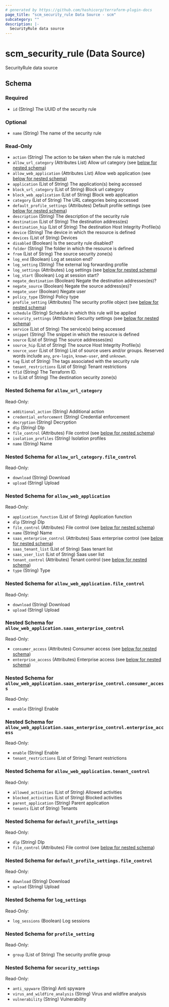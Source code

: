 ```yaml
---
# generated by https://github.com/hashicorp/terraform-plugin-docs
page_title: "scm_security_rule Data Source - scm"
subcategory: ""
description: |-
  SecurityRule data source
---
```


# scm_security_rule (Data Source)

SecurityRule data source



<!-- schema generated by tfplugindocs -->
## Schema

### Required

- `id` (String) The UUID of the security rule

### Optional

- `name` (String) The name of the security rule

### Read-Only

- `action` (String) The action to be taken when the rule is matched
- `allow_url_category` (Attributes List) Allow url category (see [below for nested schema](#nestedatt--allow_url_category))
- `allow_web_application` (Attributes List) Allow web application (see [below for nested schema](#nestedatt--allow_web_application))
- `application` (List of String) The application(s) being accessed
- `block_url_category` (List of String) Block url category
- `block_web_application` (List of String) Block web application
- `category` (List of String) The URL categories being accessed
- `default_profile_settings` (Attributes) Default profile settings (see [below for nested schema](#nestedatt--default_profile_settings))
- `description` (String) The description of the security rule
- `destination` (List of String) The destination address(es)
- `destination_hip` (List of String) The destination Host Integrity Profile(s)
- `device` (String) The device in which the resource is defined
- `devices` (List of String) Devices
- `disabled` (Boolean) Is the security rule disabled?
- `folder` (String) The folder in which the resource is defined
- `from` (List of String) The source security zone(s)
- `log_end` (Boolean) Log at session end?
- `log_setting` (String) The external log forwarding profile
- `log_settings` (Attributes) Log settings (see [below for nested schema](#nestedatt--log_settings))
- `log_start` (Boolean) Log at session start?
- `negate_destination` (Boolean) Negate the destination addresses(es)?
- `negate_source` (Boolean) Negate the source address(es)?
- `negate_user` (Boolean) Negate user
- `policy_type` (String) Policy type
- `profile_setting` (Attributes) The security profile object (see [below for nested schema](#nestedatt--profile_setting))
- `schedule` (String) Schedule in which this rule will be applied
- `security_settings` (Attributes) Security settings (see [below for nested schema](#nestedatt--security_settings))
- `service` (List of String) The service(s) being accessed
- `snippet` (String) The snippet in which the resource is defined
- `source` (List of String) The source addresses(es)
- `source_hip` (List of String) The source Host Integrity Profile(s)
- `source_user` (List of String) List of source users and/or groups.  Reserved words include `any`, `pre-login`, `known-user`, and `unknown`.
- `tag` (List of String) The tags associated with the security rule
- `tenant_restrictions` (List of String) Tenant restrictions
- `tfid` (String) The Terraform ID.
- `to` (List of String) The destination security zone(s)

<a id="nestedatt--allow_url_category"></a>
### Nested Schema for `allow_url_category`

Read-Only:

- `additional_action` (String) Additional action
- `credential_enforcement` (String) Credential enforcement
- `decryption` (String) Decryption
- `dlp` (String) Dlp
- `file_control` (Attributes) File control (see [below for nested schema](#nestedatt--allow_url_category--file_control))
- `isolation_profiles` (String) Isolation profiles
- `name` (String) Name

<a id="nestedatt--allow_url_category--file_control"></a>
### Nested Schema for `allow_url_category.file_control`

Read-Only:

- `download` (String) Download
- `upload` (String) Upload



<a id="nestedatt--allow_web_application"></a>
### Nested Schema for `allow_web_application`

Read-Only:

- `application_function` (List of String) Application function
- `dlp` (String) Dlp
- `file_control` (Attributes) File control (see [below for nested schema](#nestedatt--allow_web_application--file_control))
- `name` (String) Name
- `saas_enterprise_control` (Attributes) Saas enterprise control (see [below for nested schema](#nestedatt--allow_web_application--saas_enterprise_control))
- `saas_tenant_list` (List of String) Saas tenant list
- `saas_user_list` (List of String) Saas user list
- `tenant_control` (Attributes) Tenant control (see [below for nested schema](#nestedatt--allow_web_application--tenant_control))
- `type` (String) Type

<a id="nestedatt--allow_web_application--file_control"></a>
### Nested Schema for `allow_web_application.file_control`

Read-Only:

- `download` (String) Download
- `upload` (String) Upload


<a id="nestedatt--allow_web_application--saas_enterprise_control"></a>
### Nested Schema for `allow_web_application.saas_enterprise_control`

Read-Only:

- `consumer_access` (Attributes) Consumer access (see [below for nested schema](#nestedatt--allow_web_application--saas_enterprise_control--consumer_access))
- `enterprise_access` (Attributes) Enterprise access (see [below for nested schema](#nestedatt--allow_web_application--saas_enterprise_control--enterprise_access))

<a id="nestedatt--allow_web_application--saas_enterprise_control--consumer_access"></a>
### Nested Schema for `allow_web_application.saas_enterprise_control.consumer_access`

Read-Only:

- `enable` (String) Enable


<a id="nestedatt--allow_web_application--saas_enterprise_control--enterprise_access"></a>
### Nested Schema for `allow_web_application.saas_enterprise_control.enterprise_access`

Read-Only:

- `enable` (String) Enable
- `tenant_restrictions` (List of String) Tenant restrictions



<a id="nestedatt--allow_web_application--tenant_control"></a>
### Nested Schema for `allow_web_application.tenant_control`

Read-Only:

- `allowed_activities` (List of String) Allowed activities
- `blocked_activities` (List of String) Blocked activities
- `parent_application` (String) Parent application
- `tenants` (List of String) Tenants



<a id="nestedatt--default_profile_settings"></a>
### Nested Schema for `default_profile_settings`

Read-Only:

- `dlp` (String) Dlp
- `file_control` (Attributes) File control (see [below for nested schema](#nestedatt--default_profile_settings--file_control))

<a id="nestedatt--default_profile_settings--file_control"></a>
### Nested Schema for `default_profile_settings.file_control`

Read-Only:

- `download` (String) Download
- `upload` (String) Upload



<a id="nestedatt--log_settings"></a>
### Nested Schema for `log_settings`

Read-Only:

- `log_sessions` (Boolean) Log sessions


<a id="nestedatt--profile_setting"></a>
### Nested Schema for `profile_setting`

Read-Only:

- `group` (List of String) The security profile group


<a id="nestedatt--security_settings"></a>
### Nested Schema for `security_settings`

Read-Only:

- `anti_spyware` (String) Anti spyware
- `virus_and_wildfire_analysis` (String) Virus and wildfire analysis
- `vulnerability` (String) Vulnerability
